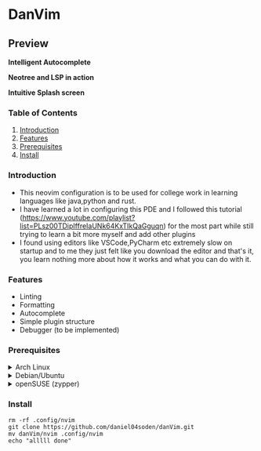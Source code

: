 # DanVim


## Preview

**Intelligent Autocomplete**

**Neotree and LSP in action**

**Intuitive Splash screen**

### Table of Contents
1. [Introduction](#introduction)
2. [Features](#features)
3. [Prerequisites](#prerequisites)
4. [Install](#install)
### Introduction

- This neovim configuration is to be used for college work in learning languages like java,python and rust.
- I have learned a lot in configuring this PDE and I followed this tutorial (https://www.youtube.com/playlist?list=PLsz00TDipIffreIaUNk64KxTIkQaGguqn) for the most part while still trying to learn a bit more myself and add other plugins
- I found using editors like VSCode,PyCharm etc extremely slow on startup and to me they just felt like you download the editor and that's it, you learn nothing more about how it works and what you can do with it.

### Features 

- Linting
- Formatting
- Autocomplete
- Simple plugin structure
- Debugger (to be implemented)

### Prerequisites 


<details>
<summary>Arch Linux</summary>
<br>
$ sudo pacman -S git neovim pyright nodejs gcc
</details>
<details>
<summary>Debian/Ubuntu</summary>
$ sudo apt install git neovim pyright nodejs gcc
</details>
<details>
<summary>openSUSE (zypper)</summary>
<br>
$ sudo zypper install git neovim pyright nodejs gcc
</details>


### Install

```
rm -rf .config/nvim
git clone https://github.com/daniel04soden/danVim.git
mv danVim/nvim .config/nvim
echo "alllll done"
```
